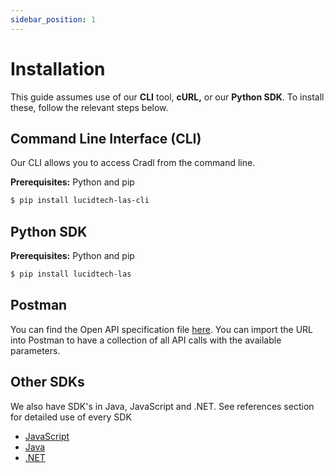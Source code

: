 ```yaml
---
sidebar_position: 1
---
```


# Installation

This guide assumes use of our **CLI** tool, **cURL,** or our **Python SDK**. To install these, follow the relevant steps below.

## Command Line Interface \(CLI\)

Our CLI allows you to access Cradl from the command line.

**Prerequisites:** Python and pip

```bash
$ pip install lucidtech-las-cli
```

## Python SDK

**Prerequisites:** Python and pip

```bash
$ pip install lucidtech-las
```

## Postman

You can find the Open API specification file [here](https://raw.githubusercontent.com/LucidtechAI/cradl-docs/master/reference/restapi/oas.json). You can import the URL into Postman to have a collection of all API calls with the available parameters.

## Other SDKs

We also have SDK's in Java, JavaScript and .NET. See references section for detailed use of every SDK

- [JavaScript](../reference/javascript.md)
- [Java](../reference/java.md)
- [.NET](../reference/net.md)
